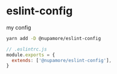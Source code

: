 # eslint-config
my config

```sh
yarn add -D @nupamore/eslint-config
```

```js
// .eslintrc.js
module.exports = {
  extends: ['@nupamore/eslint-config'],
}
```
